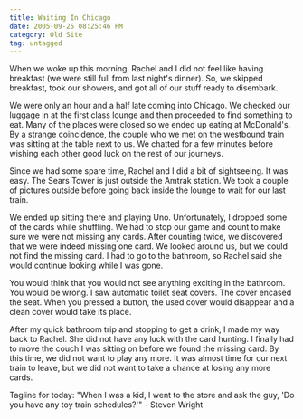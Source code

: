```yaml
---
title: Waiting In Chicago
date: 2005-09-25 08:25:46 PM
category: Old Site
tag: untagged
---
```


When we woke up this morning, Rachel and I did not feel like having breakfast (we were still full from last night's dinner). So, we skipped breakfast, took our showers, and got all of our stuff ready to disembark.

We were only an hour and a half late coming into Chicago. We checked our luggage in at the first class lounge and then proceeded to find something to eat. Many of the places were closed so we ended up eating at McDonald's. By a strange coincidence, the couple who we met on the westbound train was sitting at the table next to us. We chatted for a few minutes before wishing each other good luck on the rest of our journeys.

Since we had some spare time, Rachel and I did a bit of sightseeing. It was easy. The Sears Tower is just outside the Amtrak station. We took a couple of pictures outside before going back inside the lounge to wait for our last train.

We ended up sitting there and playing Uno. Unfortunately, I dropped some of the cards while shuffling. We had to stop our game and count to make sure we were not missing any cards. After counting twice, we discovered that we were indeed missing one card. We looked around us, but we could not find the missing card. I had to go to the bathroom, so Rachel said she would continue looking while I was gone.

You would think that you would not see anything exciting in the bathroom. You would be wrong. I saw automatic toilet seat covers. The cover encased the seat. When you pressed a button, the used cover would disappear and a clean cover would take its place.

After my quick bathroom trip and stopping to get a drink, I made my way back to Rachel. She did not have any luck with the card hunting. I finally had to move the couch I was sitting on before we found the missing card. By this time, we did not want to play any more. It was almost time for our next train to leave, but we did not want to take a chance at losing any more cards.

Tagline for today: "When I was a kid, I went to the store and ask the guy, 'Do you have any toy train schedules?'" - Steven Wright
